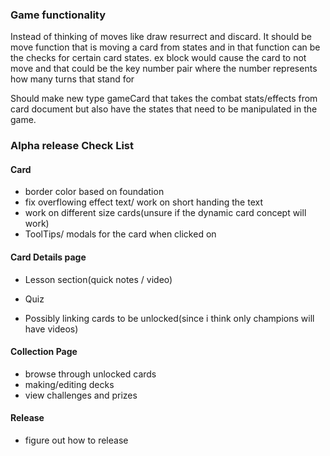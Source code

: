 ### Game functionality
Instead of thinking of moves like draw resurrect and discard. It should be  move function that is moving a card from states and in that function can be the checks for certain card states. ex block would cause the card to not move and that could be the key number pair where the number represents how many turns that stand for 

Should make new type gameCard that takes the combat stats/effects from card document but also have the states that need to be manipulated in the game.


###  Alpha release Check List 
#### Card
 - border color based on foundation 
 - fix overflowing effect text/ work on short handing the text
 - work on different size cards(unsure if the dynamic card concept will work)
 - ToolTips/ modals for the card when clicked on

#### Card Details page

- Lesson section(quick notes / video)
  
- Quiz
- Possibly linking cards to be unlocked(since i think only champions will have videos)

#### Collection Page

 - browse through unlocked cards
 - making/editing decks
 - view challenges and prizes 

#### Release 

 - figure out how to release 

